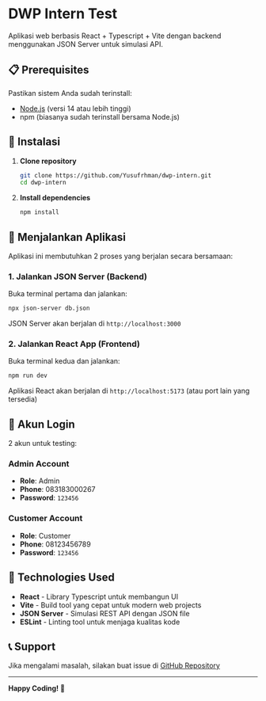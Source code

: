 # DWP Intern Test

Aplikasi web berbasis React + Typescript + Vite dengan backend menggunakan JSON Server untuk simulasi API.

## 📋 Prerequisites

Pastikan sistem Anda sudah terinstall:
- [Node.js](https://nodejs.org/) (versi 14 atau lebih tinggi)
- npm (biasanya sudah terinstall bersama Node.js)

## 🚀 Instalasi

1. **Clone repository**
   ```bash
   git clone https://github.com/Yusufrhman/dwp-intern.git
   cd dwp-intern
   ```

2. **Install dependencies**
   ```bash
   npm install
   ```

## 🎯 Menjalankan Aplikasi

Aplikasi ini membutuhkan 2 proses yang berjalan secara bersamaan:

### 1. Jalankan JSON Server (Backend)

Buka terminal pertama dan jalankan:

```bash
npx json-server db.json
```

JSON Server akan berjalan di `http://localhost:3000`

### 2. Jalankan React App (Frontend)

Buka terminal kedua dan jalankan:

```bash
npm run dev
```

Aplikasi React akan berjalan di `http://localhost:5173` (atau port lain yang tersedia)

## 👤 Akun Login

2 akun untuk testing:
### Admin Account
- **Role**: Admin
- **Phone**: 083183000267
- **Password**: `123456`

### Customer Account
- **Role**: Customer
- **Phone**: 08123456789
- **Password**: `123456`

## 🔧 Technologies Used

- **React** - Library Typescript untuk membangun UI
- **Vite** - Build tool yang cepat untuk modern web projects
- **JSON Server** - Simulasi REST API dengan JSON file
- **ESLint** - Linting tool untuk menjaga kualitas kode

## 📞 Support

Jika mengalami masalah, silakan buat issue di [GitHub Repository](https://github.com/Yusufrhman/dwp-intern/issues)

---

**Happy Coding! 🚀**
